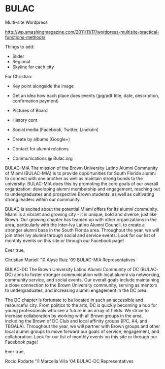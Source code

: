 BULAC
=====

Multi-site Wordpress

http://wp.smashingmagazine.com/2011/11/17/wordpress-multisite-practical-functions-methods/


Things to add:
* Slider
* Regional 
* Skyline for each city

For Christian:
* Key point alongside the image
* Get an idea how each place does events (jpg/pdf title, date, description, confirmation payment)
* Pictures of Board
* History cont
* Social media (Facebook, Twitter, Linekdin)
* Create by albums (Google+)



* Contact for alumni relations
* Communications @ Bulac.org


BULAC-MIA 
The mission of the Brown University Latino Alumni Community of Miami (BULAC-MIA) is to provide opportunities for South Florida alumni to connect with one another as well as maintain strong bonds to the university.  BULAC-MIA does this by promoting the core goals of our overall organization: developing alumni membership and engagement, reaching out to undergraduates and prospective Brown students, as well as cultivating strong leaders within our community.

BULAC is excited about the potential Miami offers for its alumni community.  Miami is a vibrant and growing city - it is unique, bold and diverse, just like Brown.  Our growing chapter has teamed up with other organizations in the area, particularly with the Inter-Ivy Latino Alumni Council, to create  a stronger alumni base in the South Florida area.  Throughout the year, we will join other ivy alumni through social and service events.  Look for our list of monthly events on this site or through our Facebook page!

Ever true,

Christian Martell '10
Alyse Ruiz '09
BULAC-MIA Representatives


BULAC-DC
The Brown University Latino Alumni Community of DC (BULAC-DC) aims to foster stronger communication with local alumni via networking, community service, and social events. Our overall goals include maintaining a close connection to the Brown University community, serving as mentors to undergraduates, and increasing alumni engagement in the DC area.
 
The DC chapter is fortunate to be located in such an accessible and resourceful city. From politics to the arts, DC is quickly becoming a hub for young professionals who see a future in an array of fields. We strive to increase collaboration by working with all Brown groups in the area, including the Brown of DC Club and local affinity groups (IPC, A4, and TBGALA).  Throughout the year, we will partner with Brown groups and other local alumni groups to move forward our goals of service, engagement, and collaboration. Look for our list of monthly events on this site or through our Facebook page!
 
Ever true,
 
Rocio Rodarte ‘11
Marcella Villa ‘04
BULAC-DC Representatives


